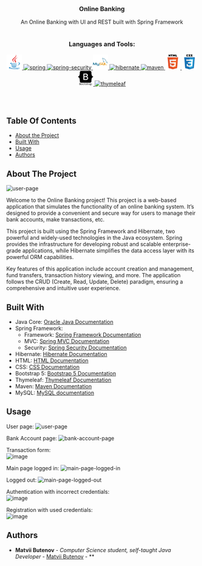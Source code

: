 <br/>
<p align="center">
  <h3 align="center">Online Banking</h3>

  <p align="center">
    An Online Banking with UI and REST built with Spring Framework
    <br/>
    <br/>
    <h3 align="center">Languages and Tools:</h3>
<p align="center"> 
  <a href="https://www.java.com" target="_blank" rel="noreferrer"> <img src="https://raw.githubusercontent.com/devicons/devicon/master/icons/java/java-original.svg" alt="java" width="40" height="40"/> </a>
  <a href="https://spring.io/" target="_blank" rel="noreferrer"> <img src="https://www.vectorlogo.zone/logos/springio/springio-icon.svg" alt="spring" width="40" height="40"/> </a>
  <a href="https://spring.io/projects/spring-security" target="_blank" rel="noreferrer"> <img src="https://www.saashub.com/images/app/service_logos/129/rc71jd29uxtm/large.png?1580496061" alt="spring-security" width="40" height="40"/> </a>
  <a href="https://www.mysql.com/" target="_blank" rel="noreferrer"> <img src="https://raw.githubusercontent.com/devicons/devicon/master/icons/mysql/mysql-original-wordmark.svg" alt="mysql" width="40" height="40"/>  </a>
  <a href="https://hibernate.org/" target="_blank" rel="noreferrer"><img src="https://static-00.iconduck.com/assets.00/hibernate-icon-491x512-qd6jy16p.png" alt="hibernate" width="40" height="40"/> </a>
    <a href="https://maven.apache.org/" target="_blank" rel="noreferrer"> <img src="https://user-images.githubusercontent.com/43886029/158700377-62b0da69-81a2-4340-8ce6-dec718533aee.svg" alt="maven" width="40" height="40"/> </a>
  <a href="https://www.w3.org/html/" target="_blank" rel="noreferrer"> <img src="https://raw.githubusercontent.com/devicons/devicon/master/icons/html5/html5-original-wordmark.svg" alt="html5" width="40" height="40"/> </a>
  <a href="https://www.w3schools.com/css/" target="_blank" rel="noreferrer"> <img src="https://raw.githubusercontent.com/devicons/devicon/master/icons/css3/css3-original-wordmark.svg" alt="css3" width="40" height="40"/> </a>
  <a href="https://getbootstrap.com" target="_blank" rel="noreferrer"> <img src="https://raw.githubusercontent.com/devicons/devicon/master/icons/bootstrap/bootstrap-plain-wordmark.svg" alt="bootstrap" width="40" height="40"/> </a>
  <a href="https://www.thymeleaf.org/" target="_blank" rel="noreferrer"> <img src="https://www.thymeleaf.org/doc/images/thymeleaf.png" alt="thymeleaf" width="40" height="40"/> </a>
  
 
 </p>
    <br/>
    <br/>
  </p>
</p>



## Table Of Contents

* [About the Project](#about-the-project)
* [Built With](#built-with)
* [Usage](#usage)
* [Authors](#authors)

## About The Project

![user-page](https://github.com/RetiX1337/OnlineBanking/assets/32012511/3c6a9274-01b6-4112-96e9-c9126cd1f924)

Welcome to the Online Banking project! This project is a web-based application that simulates the functionality of an online banking system. It’s designed to provide a convenient and secure way for users to manage their bank accounts, make transactions, etc.

This project is built using the Spring Framework and Hibernate, two powerful and widely-used technologies in the Java ecosystem. Spring provides the infrastructure for developing robust and scalable enterprise-grade applications, while Hibernate simplifies the data access layer with its powerful ORM capabilities.

Key features of this application include account creation and management, fund transfers, transaction history viewing, and more. The application follows the CRUD (Create, Read, Update, Delete) paradigm, ensuring a comprehensive and intuitive user experience.

## Built With

<ul>
<li> Java Core: <a href="https://docs.oracle.com/en/java/"> Oracle Java Documentation </a> </li>
<li> Spring Framework:
<ul> <li> Framework: <a href="https://docs.spring.io/spring-framework/docs/current/reference/html/"> Spring Framework Documentation </a> </li>
     <li> MVC: <a href="https://docs.spring.io/spring-framework/docs/3.2.x/spring-framework-reference/html/mvc.html"> Spring MVC Documentation </a> </li>
     <li> Security: <a href="https://docs.spring.io/spring-security/reference/index.html"> Spring Security Documentation </a> </li> </ul> </li>
<li> Hibernate: <a href="https://hibernate.org/orm/documentation/5.3/"> Hibernate Documentation </a> </li>
<li> HTML: <a href="https://developer.mozilla.org/en-US/docs/Web/HTML"> HTML Documentation </a> </li>
<li> CSS: <a href="https://developer.mozilla.org/en-US/docs/Web/CSS"> CSS Documentation </a> </li>
<li> Bootstrap 5: <a href="https://getbootstrap.com/docs/5.0/getting-started/introduction/"> Bootstrap 5 Documentation </a> </li>
<li> Thymeleaf: <a href="https://www.thymeleaf.org/documentation.html"> Thymeleaf Documentation </a> </li>
<li> Maven: <a href="https://maven.apache.org/guides/index.html"> Maven Documentation </a> </li>
<li> MySQL: <a href="https://dev.mysql.com/doc/"> MySQL documentation </a> </li>
</ul>

## Usage
User page:
![user-page](https://github.com/RetiX1337/OnlineBanking/assets/32012511/3c6a9274-01b6-4112-96e9-c9126cd1f924)

Bank Account page:
![bank-account-page](https://github.com/RetiX1337/OnlineBanking/assets/32012511/d262811a-0592-4a71-b608-97d39a6938c4)

Transaction form:
<br/>
![image](https://github.com/RetiX1337/OnlineBanking/assets/32012511/b5727468-b5d4-4d2e-bf5c-44f7c868711d)

Main page logged in:
![main-page-logged-in](https://github.com/RetiX1337/OnlineBanking/assets/32012511/66b83ece-ab7a-449d-a978-5813e75dade3)

Logged out:
![main-page-logged-out](https://github.com/RetiX1337/OnlineBanking/assets/32012511/6e380dce-785e-4516-a275-15575795e79d)

Authentication with incorrect credentials:
<br/>
![image](https://github.com/RetiX1337/OnlineBanking/assets/32012511/b1839227-8ec3-462d-9736-b7a2cecaae11)

Registration with used credentials:
<br/>
![image](https://github.com/RetiX1337/OnlineBanking/assets/32012511/be96a844-3f2e-4d8e-9ef6-5c7599625ab2)


## Authors

* **Matvii Butenov** - *Computer Science student, self-taught Java Developer* - [Matvii Butenov](https://www.linkedin.com/in/matvii-butenov/) - **

